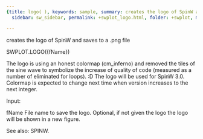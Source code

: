```yaml
---
{title: logo( ), keywords: sample, summary: creates the logo of SpinW and saves to a .png file,
  sidebar: sw_sidebar, permalink: +swplot_logo.html, folder: +swplot, mathjax: 'true'}

---
```

  creates the logo of SpinW and saves to a .png file
 
  SWPLOT.LOGO({fName})
 
  The logo is using an honest colormap (cm_inferno) and removed the tiles
  of the sine wave to symbolize the increase of quality of code (measured
  as a number of eliminated for loops). :D The logo will be used for SpinW
  3.0. Colormap is expected to change next time when version increases to
  the next integer.
 
 
  Input:
 
  fName     File name to save the logo. Optional, if not given the logo
            the logo will be shown in a new figure.
 
  See also: SPINW.
 
